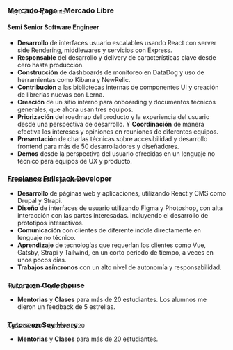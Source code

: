 ### Mercado Pago - Mercado Libre

<p style="absolute; margin-top: -2rem; font-size: 13px;">Mayo 2021 - presente</p>

#### Semi Senior Software Engineer

- **Desarrollo** de interfaces usuario escalables usando React con server side Rendering, middlewares y servicios con Express.
- **Responsable** del desarrollo y delivery de características clave desde cero hasta producción.
- **Construcción** de dashboards de monitoreo en DataDog y uso de herramientas como Kibana y NewRelic.
- **Contribución** a las bibliotecas internas de componentes UI y creación de librerias nuevas con Lerna.
- **Creación** de un sitio interno para onboarding y documentos técnicos generales, que ahora usan tres equipos.
- **Priorización** del roadmap del producto y la experiencia del usuario desde una perspectiva de desarrollo. Y **Coordinación** de manera efectiva los intereses y opiniones en reuniones de diferentes equipos.
- **Presentación** de charlas técnicas sobre accesibilidad y desarrollo frontend para más de 50 desarrolladores y diseñadores.
- **Demos** desde la perspectiva del usuario ofrecidas en un lenguaje no técnico para equipos de UX y producto.

### Freelance Fullstack Developer

<p style="absolute; margin-top: -2rem; font-size: 13px;">Septiembre 2020 - presente</p>

- **Desarrollo** de páginas web y aplicaciones, utilizando React y CMS como Drupal y Strapi.
- **Diseño** de interfaces de usuario utilizando Figma y Photoshop, con alta interacción con las partes interesadas. Incluyendo el desarrollo de prototipos interactivos.
- **Comunicación** con clientes de diferente índole directamente en lenguaje no técnico.
- **Aprendizaje** de tecnologías que requerían los clientes como Vue, Gatsby, Strapi y Tailwind, en un corto período de tiempo, a veces en unos pocos días.
- **Trabajos asíncronos** con un alto nivel de autonomía y responsabilidad.

### Tutora en Coderhouse

<p style="absolute; margin-top: -2rem; font-size: 13px;">Marzo 2021 - Mayo 2021</p>

- **Mentorias** y **Clases** para más de 20 estudiantes. Los alumnos me dieron un feedback de 5 estrellas.

### Tutora en Soy Henry 

<p style="absolute; margin-top: -2rem; font-size: 13px;">Agosto 2020 - Octubre 2020</p>

- **Mentorias** y **Clases** para más de 20 estudiantes.

<div class=break-before-page />
